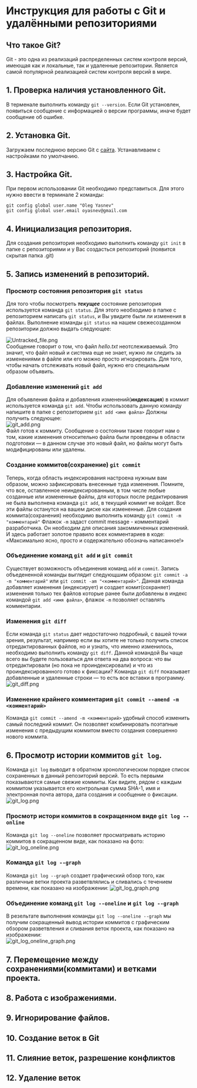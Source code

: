 # Инструкция для работы с Git и удалёнными репозиториями

## Что такое Git?
Git - это одна из реализаций распределенных систем контроля версий, имеющая как и локальные, так и удаленные репозитории. Является самой популярной реализацией систем контроля версий в мире.

## 1. Проверка наличия установленного Git.
В терменале выполнить команду `git --version`. 
Если Git установлен, появиться сообщение с информацией о версии программы, иначе будет сообщение об ошибке.

## 2. Установка Git.
Загружаем последнюю версию Git c [сайта]( https://git-scm.com/downloads).
Устанавливаем с настройками по умолчанию.

## 3. Настройка Git.
При первом использовании Git необходимо представиться. Для этого нужно ввести в терминале 2 команды:
```
git config ­­global user.name "Oleg Yasnev" 
git config ­­global user.email oyasnev@gmail.com
```

## 4. Инициализация репозитория.
Для создания репозитория необходимо выполнить команду `git init` в папке с репозиториями и у Вас создасться репозиторий (появится скрытая папка .git)

## 5. Запись изменений в репозиторий.
### Просмотр состояния репозитория `git status`
Для того чтобы посмотреть __*текущее*__ состояние репозитория используется команда `git status`. Для этого необходимо в папке с репозиторием написать `git status`, и Вы увидите были ли изменения в файлах. Выполнение команды `git status` на нашем свежесозданном репозитории должно выдать следующее:  

![Untracked_file.png](Untracked_file.png)  
Сообщение говорит о том, что файл *hello.txt* неотслеживаемый. Это значит, что файл новый и система еще не знает, нужно ли следить за изменениями в файле или его можно просто игнорировать. Для того, чтобы начать отслеживать новый файл, нужно его специальным образом объявить.  

### Добавление изменений `git add`
Для объявления файла и добавления  изменений(__индексация__) в коммит используется команда `git add`. Чтобы использовать данную команду напишите в папке с репозиторием `git add <имя файла>` Должны получить следующее:  
![git_add.png](git_add.png)  
Файл готов к коммиту. Сообщение о состоянии также говорит нам о том, какие изменения относительно файла были проведены в области подготовки — в данном случае это новый файл, но файлы могут быть модифицированы или удалены.  

### Создание коммитов(сохранение) `git commit`
Теперь, когда область индексирования настроена нужным вам образом, можно
зафиксировать внесенные туда изменения. Помните, что все, оставленное неиндексированным, в том числе любые созданные или измененные файлы, для которых после редактирования не была выполнена команда `git add`, в текущий коммит не войдет. Все эти файлы останутся на вашем диске как измененные.
Для создания коммита(сохранения) необходимо выполнить команду `git commit -m "комментарий"`
Флажок `-m` задаст commit message - комментарий разработчика. Он необходим для описания закоммиченных изменений. И здесь работает золотое правило всех комментариев в коде: «Максимально ясно, просто и содержательно обозначь написанное!»

### Объединение команд `git add` и `git commit`
Cуществует возможность объединения команд `add` и `commit`. Запись объедененной команды выглядит следующшим образом: `git commit -a -m "комментарий"` или ```git commit -am "<комментарий>"```. Данная команда добавляет изменения (индексирует) и создает комит(сохраняет) изменения только тех файлов которые ранее были добавлены в индекс командой `git add <имя файла>`, флажок `-m` позволяет оставлять комментарии.

### Изменения `git diff`
Если команда `git status` дает недостаточно подробный, с вашей точки зрения,
результат, например если вы хотите не только получить список отредактированных
файлов, но и узнать, что именно изменилось, необходимо выполнить команду `git diff`.
Данной командой Вы чаще всего вы будете пользоваться для ответа на два вопроса: что вы отредактировали (но пока не проиндексировали) и что из проиндексированного готово к фиксации? 
Kоманда `git diff` показывает добавленные и удаленные строки — то есть все вставки в
программу.  
![git_diff.png](git_diff.png)

### Изменение крайнего комментария `git commit --amend -m <комментарий>`
Команда `git commit --amend -m <комментарий>` удобный способ изменить самый последний коммит. Он позволяет комбинировать поэтапные изменения с предыдущим коммитом вместо создания совершенно нового коммита.

## 6. Просмотр истории коммитов `git log`.
Команда `git log` выводит в обратном хронологическом порядке список сохраненных в данный репозиторий версий. То есть первыми показываются самые свежие коммиты. Как видите, рядом с каждым коммитом указывается его контрольная сумма SHA-1, имя и электронная почта автора, дата создания и сообщение о фиксации.  
![git_log.png](git_log.png) 

### Просмотр истори коммитов в сокращенном виде `git log --online`
Команда `git log --oneline` позволяет просматривать историю коммитов в сокращенном виде, как показано на фото:  
![git_log_oneline.png](git_log_oneline.png)

### Команда `git log --graph`
Команда `git log --graph` создает графический обзор того, как различные ветки проекта разветвлялись и сливались с течением времени, как показано на изображении:
![git_log_graph.png](git_log_graph.png)  

### Объединение команд `git log --oneline` и `git log --graph`
В резельтате выполнения команды `git log --oneline --graph` мы получим сокращенный вывод истории коммитов с графическим обзором разветвления и сливания веток проекта, как показано на изображении:  
![git_log_oneline_graph.png](git_log_oneline_graph.png)

## 7. Перемещение между сохранениями(коммитами) и ветками проекта.

## 8. Работа с изображениями.

## 9. Игнорирование файлов.

## 10. Создание веток в Git

## 11. Слияние веток, разрешение конфликтов

## 12. Удаление веток







